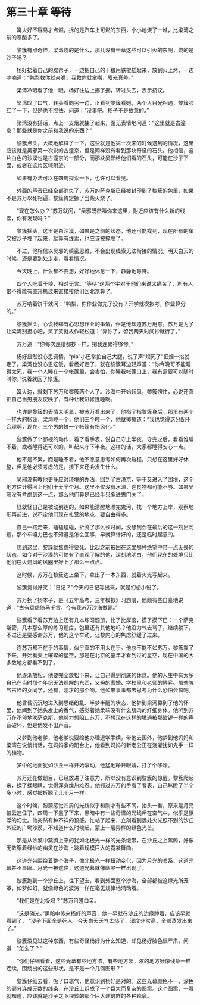 # 第三十章 等待


　　篝火好不容易才点燃，拆的是汽车上可燃的东西，小小地烧了一堆，比梁湾之前的寒酸多了。

　　黎簇有点奇怪，梁湾烧的是什么，那儿没有干草这些可以引火的东啊，烧的是沙子吗？

　　杨好捂着自己的腮帮子，一边把自己的干粮用铁棍插起来，放到火上烤，一边喃喃道：“鸭梨救你就亲嘴，我救你就掌嘴，眼光真差。”

　　梁湾冷眼看了他一眼，杨好往边上挪了挪，转过头去，表示抗议。

　　梁湾叹了口气，转头看向另一边，正看到黎簇看她，两个人目光相遇，黎簇脸红了一下，但是也不胆怯，问道：“没事吧。杨子不是故意的。”

　　梁湾没有搭话，点上一支烟就抽了起来，面无表情地问道：“这里就是古潼京？那些就是你之前和我说的东西？”

　　黎簇点头，大概地解释了一下，这些就是他第一次来的时候遇到的情况，这里应该就是吴邪第一次说的古潼京，但是同样没有看到那块奇怪的石头。他相信，这片白色的沙漠也是古潼京的一部分，而那块吴邪给他们看的石头，可能在沙子下面，或者在这片区域附近。

　　如果有办法可以在四周探索一下，也许可以看见。

　　外面的声音已经全部消失了，苏万的萨克斯已经被封印到了黎簇的包里，如果不是苏万以死相逼，黎簇肯定撅了当柴火烧了。

　　“现在怎么办？”苏万就问，“吴邪既然叫你来这里，附近应该有什么新的线索，你有发现吗？”

　　黎簇摇头，这里是白沙漠，如果是之前的状态，他还可能找到，现在所有的车又被沙子埋了起来，就算有线索，也应该被掩埋了。

　　不过，他相信以吴邪的缜密思维，不会出现线索无法衔接的情况，明天白天的时候，还是要到处走走，看看情况。

　　今天晚上，什么都不要想，好好地休息一下，静静地等待。

　　四个人吃着干粮，相对无言。“等待”这两个字对于他们来说太痛苦了，所有人恨不得能有直升机过来直接接他们回北京算了。

　　苏万啃着饼干就问：“鸭梨，你作业做完了没有？开学就模拟考，作业算分的。”

　　黎簇摇头，心说我哪有心思想作业的事情，但是他知道苏万用意，苏万是为了让梁湾别担心吧，笑了笑就故作轻松道：“靠你了，留我两天时间抄就行了。”

　　苏万道：“你每次连错都抄一样，把我连累得够惨。”

　　杨好显然没心思调情，“pia”小巴掌拍自己大腿，说了声“烦死了”把烟一掐就走了。梁湾也没心思吃饭，看杨好走了，就在黎簇耳边轻声道：“你今晚可不能睡得太死，我一个人睡在一个帐篷里，会害怕，你睡我帐篷口上，我有需要可以随时叫你。”说着就回了帐篷。

　　篝火边，就剩下苏万和黎簇两个人了。沙海中开始起风，黎簇愣住，心说还真把自己当男朋友使唤了，有种让我进帐篷睡啊。

　　也许是黎簇的表情太明显，被苏万看出来了，他指了指黎簇身后。那里有两个一样大的帐篷，梁湾睡一个，他们三个睡一个，他就揶揄道：“我也觉得这分配不合理啊，现在，三个男的挤一个帐篷有伤风化。”

　　黎簇做了个鄙视的动作，看了看手表，说自己守上半夜，守完之后，看看谁睡不着，或者睡得还可以的，叫起来守下半夜。这样的话，大家都睡得安心一点。

　　他不是不累，而是睡不着，他不愿意思考如何再次启程，只想在这里好好休整，但是他必须考虑的是，接下来还会发生什么。

　　吴邪没有教他更多应对环境的办法，回到了古潼京，等于又进入了困境，这个地方估计得困上他们十天半个月。这里不仅没有水源，连食物都可能不够。如果吴邪没有考虑到这一点，那么他们算是已经半只脚进鬼门关了。

　　怪就怪自己是被动到达的，如果能清醒地漂完鬼河，找一个地方上岸，观察地形再前进，说不定他们现在扎营的地点，要自由得多。

　　自己一路走来，磕磕碰碰，折腾了那么长时间，没想到会在最后的这一刻出问题，那个车嘎力巴也不知道是怎么回事，早就算计好的，还是临时起意的。

　　想到这里，黎簇就焦虑得要死，比起之前被困在这里那种绝望中带一点无畏的状态，如今对于沙漠的可怕有了直观了解的他，深刻地明白，他们现在的处境只比他们在火烧风的风圈里好上了那么一点点。

　　这时候，苏万在黎簇边上坐下，拿出了一本东西，就着火光写起来。

　　黎簇觉得好笑：“日记？”今天的日记写出来，就是幻想小说了。

　　苏万扬了扬本子，是《五年高考，三年模拟》习题册，他颇有些自豪地说道：“古有袁虎倚马千言，今有我苏万沙海做题。”

　　黎簇看了看苏万边上还有几本练习题册，比了比厚度，摸了摸下巴：一个萨克斯管，几本那么厚的练习题库，包里还有其他地吗？他没力气去骂了，继续躺下，不过还是要感谢苏万，他的这个举动，让黎内心的焦虑舒缓了过来。

　　连苏万都不在乎的事情，似乎真的不用太在乎。他总不能不如苏万。黎簇靠了下来，开始看天上璀璨的星空，那是在北京的童年才看到过的星空，现在中国的大多数地方都看不到了。

　　他逐渐放松，他要完全放松下来，让自己得到彻底的休息。他的人生中有太多自己在当时那个年纪无法理解的东西，父母的离婚、学校里和老师的博弈、那些脾气古怪的女同学，还有，刚才的那个吻。他如果事事都去思考为什么恐怕会疯吧。

　　他昏昏沉沉地进入到思绪纷乱、半梦半醒的状态，他梦到梁湾靠到了他的怀里，他闻到了她头发上的香气，感觉着她柔软没有什么肌肉的纤细身体。他听到苏万在不停地吹萨克斯，他努力想阻止苏万，不想现在这样的境遇被那破锣一样的声音破坏，但是他发不出声音。

　　又梦到他老爹，他老爹说要给他办理退学手续，带他去国外，他梦到他妈妈和梁湾在说悄悄话，在妈妈家的阳台上，他看到妈妈的新老公正在浇灌犹如鬼手一样的植物。

　　梦中的地面犹如沙丘一样开始滚动，他猛地睁开眼睛，打了个哆嗦。

　　苏万还在做题目，已经放进了注意力，所以没有意识到黎簇的惊醒。黎簇爬起来，揉了揉眼睛，觉得浑身燥热难忍。他抓过苏万的手看了看表，自己眯瞪了半个多小时，感觉被折腾了几个月一样。

　　这个时候，黎簇感觉四周的光线似乎和刚才有些不同，抬头一看，原来是月亮被云遮住了，四周一下黑了下来，黑暗中有一些奇怪的光线斥在空气中，似乎是飘浮的幻觉。他突然有种不祥的预感，忙站了起来，立刻看到远处火光照不到的沙丘外延的广坳沙漠，不知道什么时候起，蒙上一层异样的绿色光芒。

　　那是从沙漠中蒸腾上来的犹如北极光一样的光条缎带，在沙丘之上蒸腾，好像无数穿着绿纱的幽灵在沙海上跳着规模巨大的霓裳舞曲。

　　这道光带围绕着整个海子，像北极光一样扭动变化，因为月光的关系，这道光幕并不显眼。月光一被遮住，这道光幕就像幽灵一样出现了。

　　黎簇跑到一个沙丘上，往下望去，看到外面整个沙海，全部都被这绿光所笼罩，如梦如幻，就像绿色的波涛一样在毫无规律地涌动着。

　　“我们是在北极吗？”苏万目瞪口呆。

　　“这是磷光。”黑暗中传来杨好的声音，他一早就在沙丘的边缘蹲着，应该早就看到了，    “沙子下面全是死人。今天白天天气太热了，湿度非常高，全部蒸发出来了。”

　　黎簇没见过这种东西，有些奇怪杨好为什么知道，却见杨好脸色很严肃，问道：“怎么了？”

　　“你们仔细看看，这些光幕有些地方浓，有些地方淡，浓的地方好像线条一样连续，围绕出的这些形状，是不是一个几何图形？”

　　黎簇仔细去看，吸了口凉气，他意识到杨好是对的。这些光幕颜色不一，深色的部分连成无数的线条，在沙丘上组成了一个巨大而复杂的图案。这个图案，一看就知道，应该就是沙子之下埋葬的那个巨大建筑群的各种轮廓。

